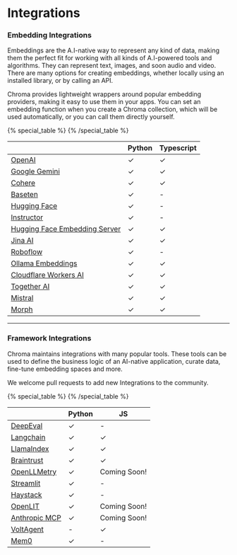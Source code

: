 # Integrations

### Embedding Integrations

Embeddings are the A.I-native way to represent any kind of data, making them the perfect fit for working with all kinds of A.I-powered tools and algorithms. They can represent text, images, and soon audio and video. There are many options for creating embeddings, whether locally using an installed library, or by calling an API.

Chroma provides lightweight wrappers around popular embedding providers, making it easy to use them in your apps. You can set an embedding function when you create a Chroma collection, which will be used automatically, or you can call them directly yourself.

{% special_table %}
{% /special_table %}

|                                                                         | Python | Typescript |
| ----------------------------------------------------------------------- | ------ | ---------- |
| [OpenAI](./embedding-models/openai)                                     | ✓      | ✓          |
| [Google Gemini](./embedding-models/google-gemini)                       | ✓      | ✓          |
| [Cohere](./embedding-models/cohere)                                     | ✓      | ✓          |
| [Baseten](./embedding-models/baseten)                                   | ✓      | -          |
| [Hugging Face](./embedding-models/hugging-face)                         | ✓      | -          |
| [Instructor](./embedding-models/instructor)                             | ✓      | -          |
| [Hugging Face Embedding Server](./embedding-models/hugging-face-server) | ✓      | ✓          |
| [Jina AI](./embedding-models/jina-ai)                                   | ✓      | ✓          |
| [Roboflow](./embedding-models/roboflow)                                 | ✓      | -          |
| [Ollama Embeddings](./embedding-models/ollama)                          | ✓      | ✓          |
| [Cloudflare Workers AI](./embedding-models/cloudflare-workers-ai.md)    | ✓      | ✓          |
| [Together AI](./embedding-models/together-ai.md)                        | ✓      | ✓          |
| [Mistral](./embedding-models/mistral.md)                                | ✓      | ✓          |
| [Morph](./embedding-models/morph.md)                                    | ✓      | ✓          |

---

### Framework Integrations

Chroma maintains integrations with many popular tools. These tools can be used to define the business logic of an AI-native application, curate data, fine-tune embedding spaces and more.

We welcome pull requests to add new Integrations to the community.

{% special_table %}
{% /special_table %}

|                                             | Python | JS           |
| ------------------------------------------- | ------ | ------------ |
| [DeepEval](./frameworks/deepeval)           | ✓      | -            |
| [Langchain](./frameworks/langchain)         | ✓      | ✓            |
| [LlamaIndex](./frameworks/llamaindex)       | ✓      | ✓            |
| [Braintrust](./frameworks/braintrust)       | ✓      | ✓            |
| [OpenLLMetry](./frameworks/openllmetry)     | ✓      | Coming Soon! |
| [Streamlit](./frameworks/streamlit)         | ✓      | -            |
| [Haystack](./frameworks/haystack)           | ✓      | -            |
| [OpenLIT](./frameworks/openlit)             | ✓      | Coming Soon! |
| [Anthropic MCP](./frameworks/anthropic-mcp) | ✓      | Coming Soon! |
| [VoltAgent](./frameworks/voltagent)         | -      | ✓            |
| [Mem0](./frameworks/mem0)                   | ✓      | -            |
